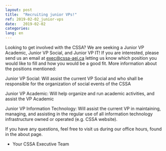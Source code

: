 ```yaml
---
layout: post
title:  "Recruiting junior VPs!"
ref: 2019-02-02_junior-vps
date:   2019-02-02
categories: 
lang: en
---
```


Looking to get involved with the CSSA? We are seeking a Junior VP Academic, Junior VP Social, and Junior VP IT! If you are interested, please send us an email at exec@cssa-aei.ca letting us know which position you would like to fill and how you would be a good fit. More information about the positions mentioned:

Junior VP Social: Will assist the current VP Social and who shall be responsible for the organization of social events of the CSSA

Junior VP Academic: Will help organize and run academic activities, and assist the VP Academic

Junior VP Information Technology: Will assist the current VP in maintaining, managing, and assisting in the regular use of all information technology infrastructure owned or operated (e.g. CSSA website).

If you have any questions, feel free to visit us during our office hours, found in the about page.

- Your CSSA Executive Team
